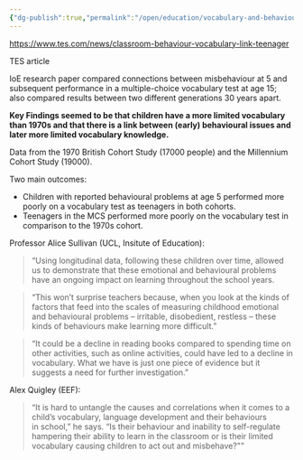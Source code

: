 ```yaml
---
{"dg-publish":true,"permalink":"/open/education/vocabulary-and-behaviour/","dgHomeLink":true,"dgPassFrontmatter":false,"dgShowBacklinks":false,"dgShowLocalGraph":false,"dgShowInlineTitle":false}
---
```



https://www.tes.com/news/classroom-behaviour-vocabulary-link-teenager

TES article

IoE research paper compared connections between misbehaviour at 5 and subsequent performance in a multiple-choice vocabulary test at age 15; also compared results between two different generations 30 years apart.

**Key Findings seemed to be that children have a more limited vocabulary than 1970s and that there is a link between (early) behavioural issues and later more limited vocabulary knowledge.**


Data from the 1970 British Cohort Study (17000 people) and the Millennium Cohort Study (19000).

Two main outcomes:
- Children with reported behavioural problems at age 5 performed more poorly on a vocabulary test as teenagers in both cohorts.
- Teenagers in the MCS performed more poorly on the vocabulary test in comparison to the 1970s cohort.

Professor Alice Sullivan (UCL, Insitute of Education):

>“Using longitudinal data, following these children over time, allowed us to demonstrate that these emotional and behavioural problems have an ongoing impact on learning throughout the school years.

>“This won’t surprise teachers because, when you look at the kinds of factors that feed into the scales of measuring childhood emotional and behavioural problems – irritable, disobedient, restless – these kinds of behaviours make learning more difficult.”

>“It could be a decline in reading books compared to spending time on other activities, such as online activities, could have led to a decline in vocabulary. What we have is just one piece of evidence but it suggests a need for further investigation.”

Alex Quigley (EEF):

>“It is hard to untangle the causes and correlations when it comes to a child’s vocabulary, language development and their behaviours in school,” he says. “Is their behaviour and inability to self-regulate hampering their ability to learn in the classroom or is their limited vocabulary causing children to act out and misbehave?""



